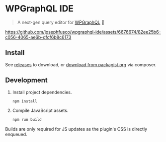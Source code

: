 # WPGraphQL IDE

> A next-gen query editor for [WPGraphQL](https://github.com/wp-graphql/wp-graphql) 🚀

https://github.com/josephfusco/wpgraphql-ide/assets/6676674/82ee25b6-c056-4065-ae6b-dfcf6b8c6173

## Install

See [releases](https://github.com/josephfusco/wpgraphql-ide/releases) to download, or [download from packagist.org](https://packagist.org/packages/josephfusco/wpgraphql-ide) via composer.

## Development

1. Install project dependencies.

    ```sh
    npm install
    ```

2. Compile JavaScript assets.

    ```sh
    npm run build
    ```

Builds are only required for JS updates as the plugin's CSS is directly enqueued.
